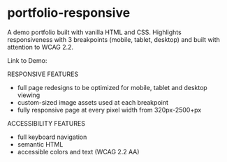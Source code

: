 # portfolio-responsive

A demo portfolio built with vanilla HTML and CSS. Highlights responsiveness with 3 breakpoints (mobile, tablet, desktop) and built with attention to WCAG 2.2.

Link to Demo:

RESPONSIVE FEATURES

- full page redesigns to be optimized for mobile, tablet and desktop viewing
- custom-sized image assets used at each breakpoint
- fully responsive page at every pixel width from 320px-2500+px

ACCESSIBILITY FEATURES

- full keyboard navigation
- semantic HTML
- accessible colors and text (WCAG 2.2 AA)
